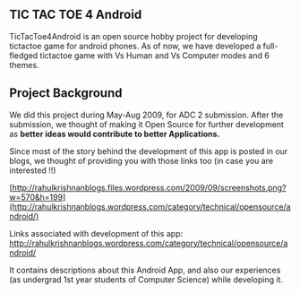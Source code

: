 ## TIC TAC TOE 4 Android ##
TicTacToe4Android is an open source hobby project for developing tictactoe game for android phones. As of now, we have developed a full-fledged tictactoe game with Vs Human and Vs Computer modes and 6 themes.




## Project Background ##
We did this project during May-Aug 2009, for ADC 2 submission. After the submission, we thought of making it Open Source for further development as **better ideas would contribute to better Applications.**

Since most of the story behind the development of this app is posted in our blogs, we thought of providing you with those links too (in case you are interested !!)


[http://rahulkrishnanblogs.files.wordpress.com/2009/09/screenshots.png?w=570&h=199](http://rahulkrishnanblogs.wordpress.com/category/technical/opensource/android/)

Links associated with development of this app:
http://rahulkrishnanblogs.wordpress.com/category/technical/opensource/android/

It contains descriptions about this Android App, and also our experiences (as undergrad 1st year students of Computer Science) while developing it.
